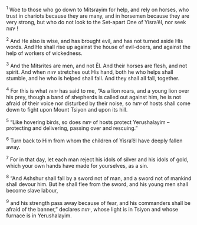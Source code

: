 <sup>1</sup> Woe to those who go down to Mitsrayim for help, and rely on horses, who trust in chariots because they are many, and in horsemen because they are very strong, but who do not look to the Set-apart One of Yisra’ĕl, nor seek יהוה !

<sup>2</sup> And He also is wise, and has brought evil, and has not turned aside His words. And He shall rise up against the house of evil-doers, and against the help of workers of wickedness.

<sup>3</sup> And the Mitsrites are men, and not Ĕl. And their horses are flesh, and not spirit. And when יהוה stretches out His hand, both he who helps shall stumble, and he who is helped shall fall. And they shall all fall, together.

<sup>4</sup> For this is what יהוה has said to me, “As a lion roars, and a young lion over his prey, though a band of shepherds is called out against him, he is not afraid of their voice nor disturbed by their noise, so יהוה of hosts shall come down to fight upon Mount Tsiyon and upon its hill.

<sup>5</sup> “Like hovering birds, so does יהוה of hosts protect Yerushalayim – protecting and delivering, passing over and rescuing.”

<sup>6</sup> Turn back to Him from whom the children of Yisra’ĕl have deeply fallen away.

<sup>7</sup> For in that day, let each man reject his idols of silver and his idols of gold, which your own hands have made for yourselves, as a sin.

<sup>8</sup> “And Ashshur shall fall by a sword not of man, and a sword not of mankind shall devour him. But he shall flee from the sword, and his young men shall become slave labour,

<sup>9</sup> and his strength pass away because of fear, and his commanders shall be afraid of the banner,” declares יהוה, whose light is in Tsiyon and whose furnace is in Yerushalayim.

